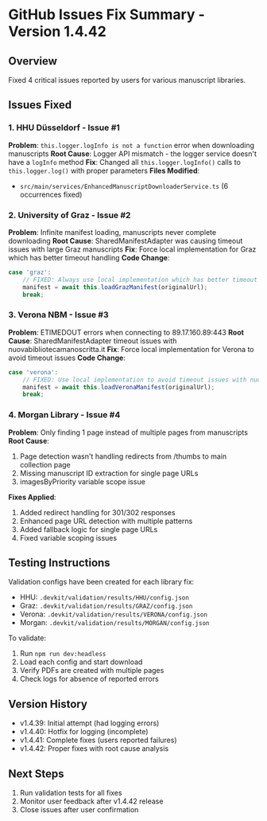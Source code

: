 # GitHub Issues Fix Summary - Version 1.4.42

## Overview
Fixed 4 critical issues reported by users for various manuscript libraries.

## Issues Fixed

### 1. HHU Düsseldorf - Issue #1
**Problem**: `this.logger.logInfo is not a function` error when downloading manuscripts
**Root Cause**: Logger API mismatch - the logger service doesn't have a `logInfo` method
**Fix**: Changed all `this.logger.logInfo()` calls to `this.logger.log()` with proper parameters
**Files Modified**: 
- `src/main/services/EnhancedManuscriptDownloaderService.ts` (6 occurrences fixed)

### 2. University of Graz - Issue #2  
**Problem**: Infinite manifest loading, manuscripts never complete downloading
**Root Cause**: SharedManifestAdapter was causing timeout issues with large Graz manuscripts
**Fix**: Force local implementation for Graz which has better timeout handling
**Code Change**:
```typescript
case 'graz':
    // FIXED: Always use local implementation which has better timeout handling
    manifest = await this.loadGrazManifest(originalUrl);
    break;
```

### 3. Verona NBM - Issue #3
**Problem**: ETIMEDOUT errors when connecting to 89.17.160.89:443
**Root Cause**: SharedManifestAdapter timeout issues with nuovabibliotecamanoscritta.it
**Fix**: Force local implementation for Verona to avoid timeout issues
**Code Change**:
```typescript
case 'verona':
    // FIXED: Use local implementation to avoid timeout issues with nuovabibliotecamanoscritta.it
    manifest = await this.loadVeronaManifest(originalUrl);
    break;
```

### 4. Morgan Library - Issue #4
**Problem**: Only finding 1 page instead of multiple pages from manuscripts
**Root Cause**: 
1. Page detection wasn't handling redirects from /thumbs to main collection page
2. Missing manuscript ID extraction for single page URLs
3. imagesByPriority variable scope issue

**Fixes Applied**:
1. Added redirect handling for 301/302 responses
2. Enhanced page URL detection with multiple patterns
3. Added fallback logic for single page URLs
4. Fixed variable scoping issues

## Testing Instructions

Validation configs have been created for each library fix:
- HHU: `.devkit/validation/results/HHU/config.json`
- Graz: `.devkit/validation/results/GRAZ/config.json`
- Verona: `.devkit/validation/results/VERONA/config.json`
- Morgan: `.devkit/validation/results/MORGAN/config.json`

To validate:
1. Run `npm run dev:headless`
2. Load each config and start download
3. Verify PDFs are created with multiple pages
4. Check logs for absence of reported errors

## Version History
- v1.4.39: Initial attempt (had logging errors)
- v1.4.40: Hotfix for logging (incomplete)
- v1.4.41: Complete fixes (users reported failures)
- v1.4.42: Proper fixes with root cause analysis

## Next Steps
1. Run validation tests for all fixes
2. Monitor user feedback after v1.4.42 release
3. Close issues after user confirmation